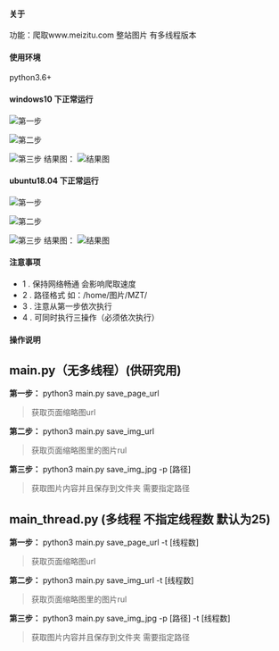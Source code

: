 #### 关于
功能：爬取www.meizitu.com 整站图片
有多线程版本

#### 使用环境

python3.6+



#### windows10 下正常运行

![第一步](http://qiniu.tencentwl.cn/%5Bwindows%5D%E7%AC%AC%E4%B8%80%E6%AD%A5.png)

![第二步](http://qiniu.tencentwl.cn/%5Bwindwos%5D%E7%AC%AC%E4%BA%8C%E6%AD%A5.png)

![第三步](http://qiniu.tencentwl.cn/%5Bwindows%5D%E7%AC%AC%E4%B8%89%E6%AD%A5.png)
结果图：
![结果图](http://qiniu.tencentwl.cn/%5Bwindows%5D%E7%BB%93%E6%9E%9C%E5%9B%BE.png)

#### ubuntu18.04 下正常运行

![第一步](http://qiniu.tencentwl.cn/[ubuntu]第一步.png)

![第二步](http://qiniu.tencentwl.cn/[ubuntu]第二步.png)

![第三步](http://qiniu.tencentwl.cn/[ubuntu]第三步.png)
结果图：
![结果图](http://qiniu.tencentwl.cn/[ubuntu]结果图.png)

#### 注意事项
- 1 . 保持网络畅通 会影响爬取速度
- 2 . 路径格式  如：/home/图片/MZT/
- 3 . 注意从第一步依次执行
- 4 . 可同时执行三操作（必须依次执行）

#### 操作说明
main.py（无多线程）(供研究用)
-------------------
**第一步：**
python3 main.py save_page_url
> 获取页面缩略图url

**第二步：**
python3 main.py save_img_url
> 获取页面缩略图里的图片rul

**第三步：**
python3 main.py save_img_jpg -p [路径]
> 获取图片内容并且保存到文件夹 需要指定路径



**main_thread.py (多线程 不指定线程数 默认为25)**
---------------------
**第一步：**
python3 main.py save_page_url -t [线程数]
> 获取页面缩略图url

**第二步：**
python3 main.py save_img_url -t [线程数]
> 获取页面缩略图里的图片rul

**第三步：**
python3 main.py save_img_jpg -p [路径] -t [线程数]
> 获取图片内容并且保存到文件夹 需要指定路径
